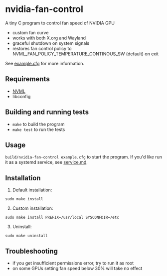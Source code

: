 # nvidia-fan-control

A tiny C program to control fan speed of NVIDIA GPU

- custom fan curve
- works with both X.org and Wayland
- graceful shutdown on system signals
- restores fan control policy to NVML_FAN_POLICY_TEMPERATURE_CONTINOUS_SW (default) on exit

See [example.cfg](example.cfg) for more information.

## Requirements

- [NVML](https://developer.nvidia.com/management-library-nvml)
- libconfig

## Building and running tests

- `make` to build the program
- `make test` to run the tests 

## Usage

`build/nvidia-fan-control example.cfg` to start the program. If you'd like run it as a systemd service, see [service.md](service.md).

## Installation

1. Default installation:
```
sudo make install
```

2. Custom installation:
```
sudo make install PREFIX=/usr/local SYSCONFDIR=/etc
```

3. Uninstall:
```
sudo make uninstall
```

## Troubleshooting

- if you get insufficient permissions error, try to run it as root
- on some GPUs setting fan speed below 30% will take no effect